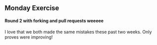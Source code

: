 <h2>Monday Exercise</h2>
<h4>Round 2 with forking and pull requests weeeee</h4>
<p>I love that we both made the same mistakes these past two weeks. Only proves were improving! </p>
